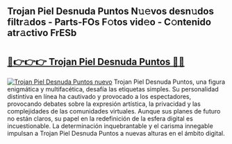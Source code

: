 ## Trojan Piel Desnuda Puntos N𝚞𝚎vos desn𝚞dos filtr𝚊dos - Parts-FOs F𝚘tos vid𝚎o - C𝚘ntenido atr𝚊ctivo FrESb

# <h2><a href="http://mb9ggiz.tromn.icu/?c=Trojan+Piel+Desnuda+Puntos">🔗👉👉👉 Trojan Piel Desnuda Puntos 🔗🔗</a></h2>

[![Trojan Piel Desnuda Puntos nuevo](https://i.imgur.com/pEAQMta.gif)](http://mb9ggiz.tromn.icu/?c=Trojan+Piel+Desnuda+Puntos)
Trojan Piel Desnuda Puntos, una figura enigmática y multifacética, desafía las etiquetas simples. Su personalidad distintiva en línea ha cautivado y provocado a los espectadores, provocando debates sobre la expresión artística, la privacidad y las complejidades de las comunidades virtuales. Aunque sus planes de futuro no están claros, su papel en la redefinición de la esfera digital es incuestionable. La determinación inquebrantable y el carisma innegable impulsan a Trojan Piel Desnuda Puntos a nuevas alturas en el ámbito digital.

